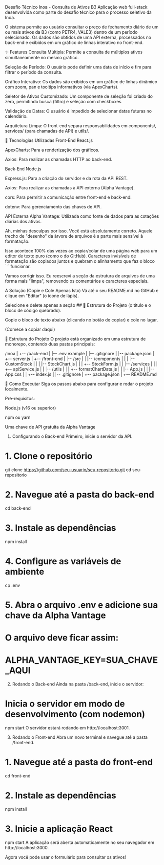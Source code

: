 Desafio Técnico Inoa - Consulta de Ativos B3
Aplicação web full-stack desenvolvida como parte do desafio técnico para o processo seletivo da Inoa.

O sistema permite ao usuário consultar o preço de fechamento diário de um ou mais ativos da B3 (como PETR4, VALE3) dentro de um período selecionado. Os dados são obtidos de uma API externa, processados no back-end e exibidos em um gráfico de linhas interativo no front-end.

✨ Features
Consulta Múltipla: Permite a consulta de múltiplos ativos simultaneamente no mesmo gráfico.

Seleção de Período: O usuário pode definir uma data de início e fim para filtrar o período da consulta.

Gráfico Interativo: Os dados são exibidos em um gráfico de linhas dinâmico com zoom, pan e tooltips informativos (via ApexCharts).

Seletor de Ativos Customizado: Um componente de seleção foi criado do zero, permitindo busca (filtro) e seleção com checkboxes.

Validação de Datas: O usuário é impedido de selecionar datas futuras no calendário.

Arquitetura Limpa: O front-end separa responsabilidades em components/, services/ (para chamadas de API) e utils/.

🚀 Tecnologias Utilizadas
Front-End
React.js

ApexCharts: Para a renderização dos gráficos.

Axios: Para realizar as chamadas HTTP ao back-end.

Back-End
Node.js

Express.js: Para a criação do servidor e da rota da API REST.

Axios: Para realizar as chamadas à API externa (Alpha Vantage).

cors: Para permitir a comunicação entre front-end e back-end.

dotenv: Para gerenciamento das chaves de API.

API Externa
Alpha Vantage: Utilizada como fonte de dados para as cotações diárias dos ativos.

Ah, minhas desculpas por isso. Você está absolutamente correto. Aquele trecho de "desenho" da árvore de arquivos é a parte mais sensível à formatação.

Isso acontece 100% das vezes ao copiar/colar de uma página web para um editor de texto puro (como o do GitHub). Caracteres invisíveis de formatação são copiados juntos e quebram o alinhamento que faz o bloco ``` funcionar.

Vamos corrigir isso. Eu reescrevi a seção da estrutura de arquivos de uma forma mais "limpa", removendo os comentários e caracteres especiais.

A Solução (Copie e Cole Apenas Isto)
Vá até o seu README.md no GitHub e clique em "Editar" (o ícone de lápis).

Selecione e delete apenas a seção ## 📂 Estrutura do Projeto (o título e o bloco de código quebrado).

Copie o bloco de texto abaixo (clicando no botão de copiar) e cole no lugar.

(Comece a copiar daqui)

📂 Estrutura do Projeto
O projeto está organizado em uma estrutura de monorepo, contendo duas pastas principais:

/inoa
|
+-- /back-end
|   |-- .env.example
|   |-- .gitignore
|   |-- package.json
|   +-- server.js
|
+-- /front-end
|   |-- /src
|   |   |-- /components
|   |   |   |-- CustomStock
|   |   |   |-- StockChart.js
|   |   |   +-- StockForm.js
|   |   |-- /services
|   |   |   +-- apiService.js
|   |   |-- /utils
|   |   |   +-- formatChartData.js
|   |   |-- App.js
|   |   |-- App.css
|   |   +-- index.js
|   |-- .gitignore
|   +-- package.json
|
+-- README.md

🏁 Como Executar
Siga os passos abaixo para configurar e rodar o projeto localmente.

Pré-requisitos:

Node.js (v16 ou superior)

npm ou yarn

Uma chave de API gratuita da Alpha Vantage

1. Configurando o Back-end
Primeiro, inicie o servidor da API.

# 1. Clone o repositório
git clone https://github.com/seu-usuario/seu-repositorio.git
cd seu-repositorio

# 2. Navegue até a pasta do back-end
cd back-end

# 3. Instale as dependências
npm install

# 4. Configure as variáveis de ambiente
cp .env

# 5. Abra o arquivo .env e adicione sua chave da Alpha Vantage
# O arquivo deve ficar assim:
# ALPHA_VANTAGE_KEY=SUA_CHAVE_AQUI

2. Rodando o Back-end
Ainda na pasta /back-end, inicie o servidor:

# Inicia o servidor em modo de desenvolvimento (com nodemon)
npm start
O servidor estará rodando em http://localhost:3001.

3. Rodando o Front-end
Abra um novo terminal e navegue até a pasta /front-end.

# 1. Navegue até a pasta do front-end
cd front-end

# 2. Instale as dependências
npm install

# 3. Inicie a aplicação React
npm start
A aplicação será aberta automaticamente no seu navegador em http://localhost:3000.

Agora você pode usar o formulário para consultar os ativos!
